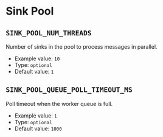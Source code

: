# Sink Pool

## `SINK_POOL_NUM_THREADS`

Number of sinks in the pool to process messages in parallel.

* Example value: `10`
* Type: `optional`
* Default value: `1`

## `SINK_POOL_QUEUE_POLL_TIMEOUT_MS`

Poll timeout when the worker queue is full.

* Example value: `1`
* Type: `optional`
* Default value: `1000`
